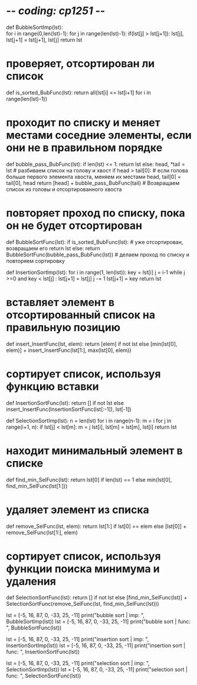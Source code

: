 # -*- coding: cp1251 -*-

def BubbleSortImp(lst):  
    for i in range(0,len(lst)-1): 
        for j in range(len(lst)-1): 
            if(lst[j] > lst[j+1]): 
                lst[j], lst[j+1] = lst[j+1], lst[j]
    return lst

# проверяет, отсортирован ли список
def is_sorted_BubFunc(lst):
    return all(lst[i] <= lst[i+1] for i in range(len(lst)-1))
# проходит по списку и меняет местами соседние элементы, если они не в правильном порядке
def bubble_pass_BubFunc(lst):
    if len(lst) <= 1:
        return lst
    else:
        head, *tail = lst # разбиваем список на голову и хвост
        if head > tail[0]: # если голова больше первого элемента хвоста, меняем их местами
            head, tail[0] = tail[0], head
        return [head] + bubble_pass_BubFunc(tail) # Возвращаем список из головы и отсортированного хвоста
# повторяет проход по списку, пока он не будет отсортирован
def BubbleSortFunc(lst):
    if is_sorted_BubFunc(lst): # уже отсортирован, возвращаем его
        return lst
    else:
        return BubbleSortFunc(bubble_pass_BubFunc(lst)) # делаем проход по списку и повторяем сортировку


def InsertionSortImp(lst):
    for i in range(1, len(lst)):
        key = lst[i]
        j = i-1
        while j >=0 and key < lst[j] :
            lst[j+1] = lst[j]
            j -= 1
        lst[j+1] = key 
    return lst

# вставляет элемент в отсортированный список на правильную позицию
def insert_InsertFunc(lst, elem):
    return [elem] if not lst else [min(lst[0], elem)] + insert_InsertFunc(lst[1:], max(lst[0], elem))
# сортирует список, используя функцию вставки
def InsertionSortFunc(lst):
    return [] if not lst else insert_InsertFunc(InsertionSortFunc(lst[:-1]), lst[-1])
    

def SelectionSortImp(lst):
    n = len(lst)
    for i in range(n-1):
        m = i
        for j in range(i+1, n):
            if lst[j] < lst[m]:
                m = j
        lst[i], lst[m] = lst[m], lst[i]
    return lst

# находит минимальный элемент в списке
def find_min_SelFunc(lst):
    return lst[0] if len(lst) == 1 else min(lst[0], find_min_SelFunc(lst[1:]))
# удаляет элемент из списка
def remove_SelFunc(lst, elem):
    return lst[1:] if lst[0] == elem else [lst[0]] + remove_SelFunc(lst[1:], elem)
# сортирует список, используя функции поиска минимума и удаления
def SelectionSortFunc(lst):
    return [] if not lst else [find_min_SelFunc(lst)] + SelectionSortFunc(remove_SelFunc(lst, find_min_SelFunc(lst)))

 
lst = [-5, 16, 87, 0, -33, 25, -11]
print("bubble sort | imp: ", BubbleSortImp(lst)) 
lst = [-5, 16, 87, 0, -33, 25, -11]
print("bubble sort | func: ", BubbleSortFunc(lst)) 

lst = [-5, 16, 87, 0, -33, 25, -11]
print("insertion sort | imp: ", InsertionSortImp(lst)) 
lst = [-5, 16, 87, 0, -33, 25, -11]
print("insertion sort | func: ", InsertionSortFunc(lst)) 

lst = [-5, 16, 87, 0, -33, 25, -11]
print("selection sort | imp: ", SelectionSortImp(lst)) 
lst = [-5, 16, 87, 0, -33, 25, -11]
print("selection sort | func: ", SelectionSortFunc(lst)) 
